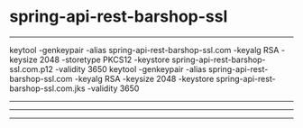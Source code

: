 # spring-api-rest-barshop-ssl


____________________________________________________________________

keytool -genkeypair -alias spring-api-rest-barshop-ssl.com -keyalg RSA -keysize 2048 -storetype PKCS12 -keystore spring-api-rest-barshop-ssl.com.p12 -validity 3650
keytool -genkeypair -alias spring-api-rest-barshop-ssl.com -keyalg RSA -keysize 2048 -keystore spring-api-rest-barshop-ssl.com.jks -validity 3650
____________________________________________________________________
____________________________________________________________________
____________________________________________________________________